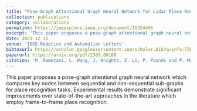 ```yaml
---
title: "Pose-Graph Attentional Graph Neural Network for Lidar Place Recognition"
collection: publications
category: collaborations
permalink: https://ieeexplore.ieee.org/document/10354406
excerpt: 'This paper proposes a pose-graph attentional graph neural network which compares key nodes between sequential and non-sequential sub-graphs for place recognition tasks.  Experimental results demonstrate significant improvements over state-of-the-art approaches in the literature which employ frame-to-frame place recognition.'
date: 2023-12-12
venue: 'IEEE Robotics and Automation Letters'
bibtexurl: https://scholar.googleusercontent.com/scholar.bib?q=info:7ZnW7ZMK0RAJ:scholar.google.com/&output=citation&scisdr=CgIrYr3uEKrk9pmsI5o:AAZF9b8AAAAAaFuqO5rpRaBtZKm5EyNJmrYaOMU&scisig=AAZF9b8AAAAAaFuqOyhhGtANqn18yVGIg6KhCu0&scisf=4&ct=citation&cd=-1&hl=en'
paperurl: https://arxiv.org/pdf/2309.00168
citation: 'M. Ramezani, L. Wang, J. Knights, Z. Li, P. Pounds and P. Moghadam, <i>"Pose-Graph Attentional Graph Neural Network for Lidar Place Recognition,"</i> in IEEE Robotics and Automation Letters, vol. 9, no. 2, pp. 1182-1189, Feb. 2024, doi: 10.1109/LRA.2023.3341766.' 
---
```


This paper proposes a pose-graph attentional graph neural network which compares key nodes between sequential and non-sequential sub-graphs for place recognition tasks.  Experimental results demonstrate significant improvements over state-of-the-art approaches in the literature which employ frame-to-frame place recognition.